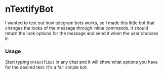 # nTextifyBot

I wanted to test out how telegram bots works, so I made this little bot that changes the looks of the message through inline commands.
It should return the look options for the message and send it when the user chooses it.

### Usage

Start typing `@ntextfibot` in any chat and it will show what options you have for the desired text. It's a fair simple bot.
